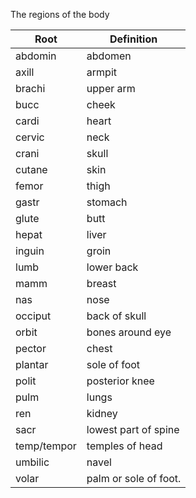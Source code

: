 The regions of the body

| Root | Definition |
|-----|-----|
| abdomin | abdomen |
| axill | armpit |
| brachi | upper arm |
| bucc | cheek |
| cardi | heart |
| cervic | neck |
| crani | skull |
| cutane | skin |
| femor | thigh |
| gastr | stomach |
| glute | butt |
| hepat | liver |
| inguin | groin |
| lumb | lower back |
| mamm | breast |
| nas | nose |
| occiput | back of skull |
| orbit | bones around eye |
| pector | chest |
| plantar | sole of foot |
| polit | posterior knee |
| pulm | lungs |
| ren | kidney |
| sacr | lowest part of spine |
| temp/tempor | temples of head |
| umbilic | navel |
| volar | palm or sole of foot. |
